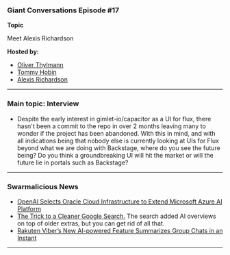 ### Giant Conversations Episode #17

**Topic** 

Meet Alexis Richardson

**Hosted by:** 

* [Oliver Thylmann](https://twitter.com/othylmann)
* [Tommy Hobin](https://twitter.com/tommyhobin)
* [Alexis Richardson](https://x.com/monadic)

------------------------------------------------------------------------------------------------------------------------------
### Main topic: Interview 

- Despite the early interest in gimlet-io/capacitor as a UI for flux, there hasn't been a commit to the repo in over 2 months leaving many to wonder if the project has been abandoned. With this in mind, and with all indications being that nobody else is currently looking at UIs for Flux beyond what we are doing with Backstage, where do you see the future being? Do you think a groundbreaking UI will hit the market or will the future lie in portals such as Backstage?


------------------------------------------------------------------------------------------------------------------------------

### Swarmalicious News 

- [OpenAI Selects Oracle Cloud Infrastructure to Extend Microsoft Azure AI Platform](https://www.oracle.com/news/announcement/openai-selects-oracle-cloud-infrastructure-to-extend-microsoft-azure-ai-platform-2024-06-11/)
- [The Trick to a Cleaner Google Search.](https://spectrum.ieee.org/turn-off-ai-overview-google) The search added AI overviews on top of older extras, but you can get rid of all that.
- [Rakuten Viber’s New AI-powered Feature Summarizes Group Chats in an Instant](https://global.rakuten.com/corp/news/press/2024/0411_01.html)

------------------------------------------------------------------------------------------------------------------------------
